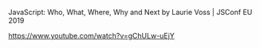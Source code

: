 JavaScript: Who, What, Where, Why and Next by Laurie Voss | JSConf EU 2019

https://www.youtube.com/watch?v=gChULw-uEjY